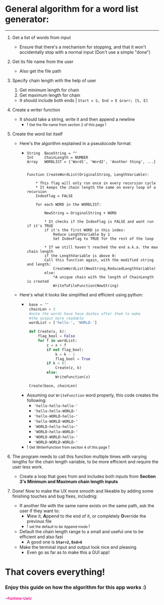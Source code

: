 # General algorithm for a word list generator:
_____
1. Get a list of words from input 
   * Ensure that there's a mechanism for stopping, and that it won't accidentally stop with a normal input (Don't use a simple "done")
2. Get its file name from the user
   * Also get the file path
3. Specify chain length with the help of user
   1. Get minimum length for chain
   2. Get maximum length for chain
   * It should include both ends | `Start = S, End = E &rarr; [S, E]`
4. Create a writer function
   * It should take a string, write it and then append a newline
     * ! <small> Get the file name from section 2 of this page </small> !
5. Create the word list itself
   * Here's the algorithm explained in a pseudocode format:
       - ```
         String  BaseString = ""
         Int     ChainLength = NUMBER   
         Array   WORDLIST = {'Word1', 'Word2', 'Another thing', ...}
         
         
         Function CreateWordList(OriginalString, LengthVariable):
         
             * This flag will only run once in every recursion cycle
             * It keeps the chain length the same on every loop of a recursion
             IndexFlag = FALSE
             
             for each WORD in the WORDLIST:
             
                 NewString = OriginalString + WORD
             
                 * It checks if the IndexFlag is FALSE and wont run if it's TRUE
                 if it's the first WORD in this index:
                     Reduce LengthVariable by 1
                     Set IndexFlag to TRUE for the rest of the loop
                 
                 * If we still haven't reached the end a.k.a. the max chain length
                 if the LengthVariable is above 0:
                 Call this function again, with the modified string and length:
                     CreateWordList(NewString,ReducedLengthVariable)
                 else:
                     *A unique chain with the length of ChainLength is created
                     WriteToFileFunction(NewString)
         ```
   * Here's what it looks like simplified and efficient using python:
     - ```python
        base = ""
        chainLen = 3
        #note the words have have dashes after them to make
        #the output more readable
        wordList = ['hello-', 'WORLD-']
   
        def Create(x, k):
            flag_bool = False
            for f in wordList:
                z = x + f
                if not flag_bool:
                    k = k - 1
                    flag_bool = True
                if k > 0:
                    Create(z, k)
                else:
                    WriteFunction(z)
   
        Create(base, chainLen)
        ```
     - Assuming our `WriteFunction` word properly, this code creates the following:
       - `'hello-hello-hello-'`
       - `'hello-hello-WORLD-'`
       - `'hello-WORLD-hello-'`
       - `'hello-WORLD-WORLD-'`
       - `'WORLD-hello-hello-'`
       - `'WORLD-hello-WORLD-'`
       - `'WORLD-WORLD-hello-'`
       - `'WORLD-WORLD-WORLD-'`
     - ! <small> Get WriterFunction from section 4 of this page </small> !

6. The program needs to call this function multiple times with varying lengths for the chain length variable, to be more efficient and require the user less work.
    * Create a loop that goes from and includes both inputs from **Section 3's Minimum and Maximum chain length inputs**

7. Done! Now to make the UX more smooth and likeable by adding some finishing touches and bug fixes, includnig:
   * If another file with the same name exists on the same path, ask the user if they want to:
      * **V**iew it, **A**ppend to the end of it, or completely **O**verride the previous file
      * ! <small> set the default to be Append mode </small> !
   * Default the chain length range to a small and useful one to be efficient and also fast
      * A good one is **`Star=2`, `End=6`**
   * Make the terminal input and output look nice and pleasing
      * Even go as far as to make this a GUI app!

# That covers everything!
### Enjoy this guide on how the algorithm for this app works :)
#### <span style="color:#FF1493"> <small> ~Funtime-UwU </small> </span>